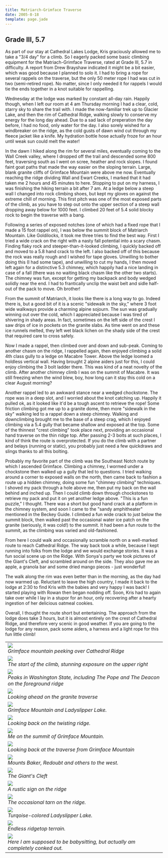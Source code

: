 ```yaml
---
title: Matriarch-Grimface Traverse
date: 2005-8-18
template: page.jade
---
```


<h2>Grade III, 5.7</h2>

As part of our stay at Cathedral Lakes Lodge, Kris graciously allowed me to
take a "3/4 day" for a climb. So I eagerly packed some basic climbing
equipment for the Matriach-Grimface Traverse, rated at Grade III, 5.7 in
difficulty. A report from Drew Brayshaw indicated it might be a bit easier,
which was good because I planned to solo it. I had to bring a rope for
several rappels on the traverse, but the only 50 meter rope I had was cut
in two (semi-retired rope). No matter, since I only needed it for rappels
I would tie the ends together in a knot suitable for rappelling. 


Wednesday at the lodge was marked by constant all-day rain. Happily though,
when I left our room at 4 am Thursday morning I had a clear, cold, starry sky
to share the trail with. I made the now-familiar trek up to Glacier Lake, and
then the rim of Cathedral Ridge, walking slowly to conserve my energy for
the long day ahead. Due to a sad lack of preperation the day before, I had
no food, only water for the day. I also sorely wished for a windbreaker on
the ridge, as the cold gusts of dawn wind cut through my fleece jacket like
a knife. My hydration bottle hose actually froze for an hour until weak sun
could melt the water!


In the dawn I hiked along the rim for several miles, eventually coming
to the Wall Creek valley, where I dropped off the trail and descended some
800 feet, traversing south as I went on scree, heather and rock slopes.
I found faint goat paths that made the way easier on the sloping terrain.
Large, blank granite cliffs of Grimface Mountain were above me now. Eventually
reaching the ridge dividing Wall and Ewart Creeks, I marked that it had
taken me 2 hours and 45 minutes to here. Stopping to put on my harness, I
was finishing the hiking terrain a bit after 7 am. At a ledge below a steep
wall I changed into rock climbing shoes, but kept my gloves on against the
extreme chill of morning. This first pitch was one of the most exposed
parts of the climb, as you have to step out onto the upper section of a
steep wall dropping away below for 1000 feet. I climbed 20 feet
of 5.4 solid blocky rock to begin the traverse with a bang.


Following a series of exposed notches (one of which had a fixed rope that
I made a 15 foot rappel on), I was below the summit block of Matriarch
Mountain. Like Goldilocks, it took me three tries to find the best way.
First I tried a wide crack on the right with a nasty fall potential into
a scary chasm. Finding flaky rock and steeper-than-it-looked climbing, I
quickly backed off and moved to a 5.8 hand crack to the left. I also backed
off of this because the rock was really rough and I wished for
tape gloves. Unwilling to bother doing this (I had some tape), and unwilling
to cut my hands, I then moved left again for a distinctive 5.3 chimney,
which happily had a nice landing in case of a fall (there was no waiting
black chasm like the other two starts). The chimney was fun, except for
getting my backpack and body wedged solidly near the end. I had to
frantically unclip the waist belt and sidle half-out of the pack to
move. Oh brother!


From the summit of Matriarch, it looks like there is a long way to go.
Indeed there is, but a good bit of it is a scenic "sidewalk in the sky,"
where 3 foot wide walkways provide a charming alpine sojourn. The
sun was gradually winning out over the cold, which I appreciated because
I was tired of shivering in shady areas. In fact, sometimes on the left
side of the crest I saw drips of ice in pockets on the granite slabs.
As time went on and these ice runnels melted, they left wet black lichen
on the shady side of the crest that required care to cross safely.


Now I made a rappel, then climbed over and down and sub-peak. Coming to
another chasm on the ridge, I rappelled again, then enjoyed climbing a
solid 4th class gully to a ledge on Macabre Tower. Above the ledge
loomed a holdless vertical wall. Having brought 2
alpine aiders just for this, I could enjoy climbing the 3 bolt ladder
there. This was kind of a neat novelty of the
climb. After another chimney climb I was on the summit of Macabre.
It was still freezing when the wind blew, boy, how long can it stay
this cold on a clear August morning?


Another rappel led to an awkward stance near a wedged chockstone. The
rope was in a deep slot, and I worried about the knot catching up.
Happily it pulled ok, as it looked like it'd be a tough ascent to
retrieve the rope! Some friction climbing got me up to a granite
dome, then more "sidewalk in the sky" walking led to a rappel down
a steep chimney. Walking and downclimbing brought me to the base
of a steep crag, which I enjoyed climbing via a 5.4 gully that became
shallow and exposed at the top. Some of the thinnest "crest climbing"
took place next, providing an occasional hand traverse on the thin
ridge top. After passing 2-3 bolts at such places, I kind of think the
route is overprotected. If you do the climb with a partner and belays
(running or static), you probably just need a few quickdraws and slings
thanks to all this bolting.


Probably my favorite part of the climb was the Southeast Notch route
by which I ascended Grimface. Climbing a chimney, I wormed under a chockstone
then walked up a gully that led to questions. I tried walking around a corner
to exposed walls on the north, then came back to fashion a route up a
hidden chimney, doing some fun "chimney climbing" techniques. I shoved
my pack through a hole above me, then put my back on the wall behind and
inched up. Then I could climb down through chockstones to retrieve my pack
and put it on yet another ledge above. "This is a fun puzzle," I thought.
There was a short but good hand crack at a platform in the chimney system,
and soon I came to the "sandy amphitheater" mentioned in the Beckey Guide.
I climbed a fun wide crack to just below the summit block, then walked
past the occasional water ice patch on the granite (seriously, it was
cold!) to the summit. It had been a fun route to the summit, as the climbing
was varied and old-fashioned.


From here I could walk and occasionally scramble north on a well-marked
route to reach Cathedral Ridge. The way back took a while, because I kept
running into folks from the lodge and we would exchange stories. It was
a fun social scene up on the Ridge. With Sonya's party we took pictures of
the Giant's Cleft, and scrambled around on the side. They also gave me
an apple, a granola bar and some dried mango pieces - just wonderful!


The walk along the rim was even better than in the morning, as the day had
now warmed up. Reluctant to leave the high country, I made it back to the
lodge at 2:30 to find Kris with the babies and very happy I was back!
I started playing with Rowan then began nodding off. Soon, Kris had to
again take over while I lay in a stupor for an hour, only recovering
after a hearty ingestion of her delicious oatmeal cookies.


Overall, I thought the route short but entertaining. The approach from the
lodge does take 3 hours, but it is almost entirely on the crest of Cathedral
Ridge, and therefore very scenic in good weather. If you are going to the
lodge for any reason, pack some aiders, a harness and a light rope for
this fun little climb!




</td>

<td width="30%" valign=top>
<table>
<tr><td>
<a href="images/grimface.jpg"><img src="images/grimface.jpg"></a><br>
<i>Grimface mountain peeking over Cathedral Ridge</i>
</td></tr>
<tr><td>
<a href="images/techstart.jpg"><img src="images/techstart.jpg"></a><br>
<i>The start of the climb, stunning exposure on the upper right</i>
</td></tr>
<tr><td>
<a href="images/looksoutht.jpg"><img src="images/looksoutht.jpg"></a><br>
<i>Peaks in Washington State, including The Pope and The Deacon on the foreground ridge</i>
</td></tr>
<tr><td>
<a href="images/travlook.jpg"><img src="images/travlook.jpg"></a><br>
<i>Looking ahead on the granite traverse</i>
</td></tr>
<tr><td>
<a href="images/grimulake.jpg"><img src="images/grimulake.jpg"></a><br>
<i>Grimface Mountain and Ladyslipper Lake.</i>
</td></tr>
<tr><td>
<a href="images/midback.jpg"><img src="images/midback.jpg"></a><br>
<i>Looking back on the twisting ridge.</i>
</td></tr>
<tr><td>
<a href="images/selfport.jpg"><img src="images/selfport.jpg"></a><br>
<i>Me on the summit of Grimface Mountain.</i>
</td></tr>
<tr><td>
<a href="images/fromgrimb.jpg"><img src="images/fromgrimb.jpg"></a><br>
<i>Looking back at the traverse from Grimface Mountain</i>
</td></tr>
<tr><td>
<a href="images/viewfar.jpg"><img src="images/viewfar.jpg"></a><br>
<i>Mounts Baker, Redoubt and others to the west.</i>
</td></tr>
<tr><td>
<a href="images/giantcleft.jpg"><img src="images/giantcleft.jpg"></a><br>
<i>The Giant's Cleft</i>
</td></tr>
<tr><td>
<a href="images/woodsign.jpg"><img src="images/woodsign.jpg"></a><br>
<i>A rustic sign on the ridge</i>
</td></tr>
<tr><td>
<a href="images/highridge.jpg"><img src="images/highridge.jpg"></a><br>
<i>The occasional tarn on the ridge.</i>
</td></tr>
<tr><td>
<a href="images/ladyslipper.jpg"><img src="images/ladyslipper.jpg"></a><br>
<i>Turqoise-colored Ladyslipper Lake.</i>
</td></tr>
<tr><td>
<a href="images/moreridge.jpg"><img src="images/moreridge.jpg"></a><br>
<i>Endless ridgetop terrain.</i>
</td></tr>
<tr><td>
<a href="images/tiredout.jpg"><img src="images/tiredout.jpg"></a><br>
<i>Here I am supposed to be babysitting, but actually am completely conked out.</i>
</td></tr>
</table>
